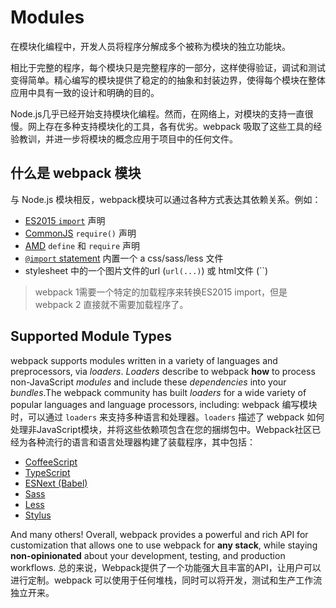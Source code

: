 # Modules

在模块化编程中，开发人员将程序分解成多个被称为模块的独立功能块。

相比于完整的程序，每个模块只是完整程序的一部分，这样使得验证，调试和测试变得简单。精心编写的模块提供了稳定的的抽象和封装边界，使得每个模块在整体应用中具有一致的设计和明确的目的。

Node.js几乎已经开始支持模块化编程。然而，在网络上，对模块的支持一直很慢。网上存在多种支持模块化的工具，各有优劣。webpack 吸取了这些工具的经验教训，并进一步将模块的概念应用于项目中的任何文件。

## 什么是 webpack 模块

与 Node.js 模块相反，webpack模块可以通过各种方式表达其依赖关系。例如：

- [ES2015 `import`](https://developer.mozilla.org/en-US/docs/Web/JavaScript/Reference/Statements/import) 声明
- [CommonJS](http://www.commonjs.org/specs/modules/1.0/) `require()` 声明
- [AMD](https://github.com/amdjs/amdjs-api/blob/master/AMD.md) `define` 和  `require` 声明
- [`@import` statement](https://developer.mozilla.org/en-US/docs/Web/CSS/@import) 内置一个 a css/sass/less 文件
- stylesheet 中的一个图片文件的url (`url(...)`) 或 html文件 (``)
>  webpack 1需要一个特定的加载程序来转换ES2015 import，但是 webpack 2 直接就不需要加载程序了。

## Supported Module Types

webpack supports modules written in a variety of languages and preprocessors, via *loaders*. *Loaders* describe to webpack **how** to process non-JavaScript *modules* and include these *dependencies* into your *bundles*.The webpack community has built *loaders* for a wide variety of popular languages and language processors, including:
webpack 编写模块时，可以通过 `loaders` 来支持多种语言和处理器。`loaders` 描述了 webpack 如何处理非JavaScript模块，并将这些依赖项包含在您的捆绑包中。Webpack社区已经为各种流行的语言和语言处理器构建了装载程序，其中包括：

- [CoffeeScript](http://coffeescript.org)
- [TypeScript](https://www.typescriptlang.org)
- [ESNext (Babel)](https://babeljs.io)
- [Sass](http://sass-lang.com)
- [Less](http://lesscss.org)
- [Stylus](http://stylus-lang.com)

And many others! Overall, webpack provides a powerful and rich API for customization that allows one to use webpack for **any stack**, while staying **non-opinionated** about your development, testing, and production workflows.
总的来说，Webpack提供了一个功能强大且丰富的API，让用户可以进行定制。webpack 可以使用于任何堆栈，同时可以将开发，测试和生产工作流独立开来。
